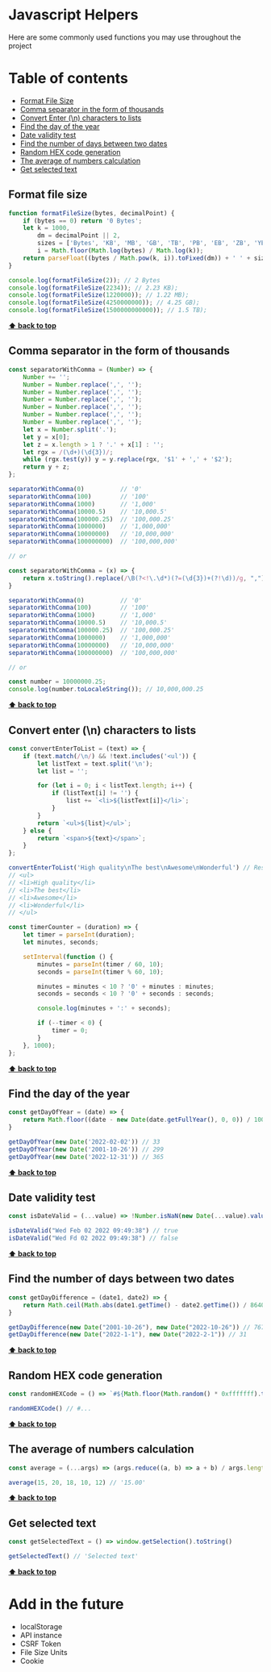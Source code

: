 # Javascript Helpers

Here are some commonly used functions you may use throughout the project

# Table of contents
- [Format File Size](#format-file-size)
- [Comma separator in the form of thousands](#comma-separator-in-the-form-of-thousands)
- [Convert Enter (\n) characters to lists](#convert-enter-n-characters-to-lists)
- [Find the day of the year](#find-the-day-of-the-year)
- [Date validity test](#date-validity-test)
- [Find the number of days between two dates](#find-the-number-of-days-between-two-dates)
- [Random HEX code generation](#random-hex-code-generation)
- [The average of numbers calculation](#the-average-of-numbers-calculation)
- [Get selected text](#get-selected-text)


## Format file size

```js
function formatFileSize(bytes, decimalPoint) {
    if (bytes == 0) return '0 Bytes';
    let k = 1000,
        dm = decimalPoint || 2,
        sizes = ['Bytes', 'KB', 'MB', 'GB', 'TB', 'PB', 'EB', 'ZB', 'YB'],
        i = Math.floor(Math.log(bytes) / Math.log(k));
    return parseFloat((bytes / Math.pow(k, i)).toFixed(dm)) + ' ' + sizes[i];
}

console.log(formatFileSize(2)); // 2 Bytes
console.log(formatFileSize(2234)); // 2.23 KB);
console.log(formatFileSize(1220000)); // 1.22 MB);
console.log(formatFileSize(4250000000)); // 4.25 GB);
console.log(formatFileSize(1500000000000)); // 1.5 TB);
```

**[⬆ back to top](#table-of-contents)**

## Comma separator in the form of thousands

```js
const separatorWithComma = (Number) => {
    Number += '';
    Number = Number.replace(',', '');
    Number = Number.replace(',', '');
    Number = Number.replace(',', '');
    Number = Number.replace(',', '');
    Number = Number.replace(',', '');
    Number = Number.replace(',', '');
    let x = Number.split('.');
    let y = x[0];
    let z = x.length > 1 ? '.' + x[1] : '';
    let rgx = /(\d+)(\d{3})/;
    while (rgx.test(y)) y = y.replace(rgx, '$1' + ',' + '$2');
    return y + z;
};

separatorWithComma(0)          // '0'
separatorWithComma(100)        // '100'
separatorWithComma(1000)       // '1,000'
separatorWithComma(10000.5)    // '10,000.5'
separatorWithComma(100000.25)  // '100,000.25'
separatorWithComma(1000000)    // '1,000,000'
separatorWithComma(10000000)   // '10,000,000'
separatorWithComma(100000000)  // '100,000,000'

// or

const separatorWithComma = (x) => {
    return x.toString().replace(/\B(?<!\.\d*)(?=(\d{3})+(?!\d))/g, ",");
}

separatorWithComma(0)          // '0'
separatorWithComma(100)        // '100'
separatorWithComma(1000)       // '1,000'
separatorWithComma(10000.5)    // '10,000.5'
separatorWithComma(100000.25)  // '100,000.25'
separatorWithComma(1000000)    // '1,000,000'
separatorWithComma(10000000)   // '10,000,000'
separatorWithComma(100000000)  // '100,000,000'

// or 

const number = 10000000.25;
console.log(number.toLocaleString()); // 10,000,000.25
```

**[⬆ back to top](#table-of-contents)**

## Convert enter (\n) characters to lists

```js
const convertEnterToList = (text) => {
    if (text.match(/\n/) && !text.includes('<ul')) {
        let listText = text.split('\n');
        let list = '';

        for (let i = 0; i < listText.length; i++) {
            if (listText[i] != '') {
                list += `<li>${listText[i]}</li>`;
            }
        }
        return `<ul>${list}</ul>`;
    } else {
        return `<span>${text}</span>`;
    }
};

convertEnterToList('High quality\nThe best\nAwesome\nWonderful') // Result
// <ul>
// <li>High quality</li>
// <li>The best</li>
// <li>Awesome</li>
// <li>Wonderful</li>
// </ul>
```

```js
const timerCounter = (duration) => {
    let timer = parseInt(duration);
    let minutes, seconds;

    setInterval(function () {
        minutes = parseInt(timer / 60, 10);
        seconds = parseInt(timer % 60, 10);

        minutes = minutes < 10 ? '0' + minutes : minutes;
        seconds = seconds < 10 ? '0' + seconds : seconds;

        console.log(minutes + ':' + seconds);

        if (--timer < 0) {
            timer = 0;
        }
    }, 1000);
};
```

**[⬆ back to top](#table-of-contents)**

## Find the day of the year

```js
const getDayOfYear = (date) => {
    return Math.floor((date - new Date(date.getFullYear(), 0, 0)) / 1000 / 60 / 60 / 24)
}

getDayOfYear(new Date('2022-02-02')) // 33
getDayOfYear(new Date('2001-10-26')) // 299
getDayOfYear(new Date('2022-12-31')) // 365

```

**[⬆ back to top](#table-of-contents)**

## Date validity test

```js
const isDateValid = (...value) => !Number.isNaN(new Date(...value).valueOf())

isDateValid("Wed Feb 02 2022 09:49:38") // true
isDateValid("Wed Fd 02 2022 09:49:38") // false
```

**[⬆ back to top](#table-of-contents)**

## Find the number of days between two dates

```js
const getDayDifference = (date1, date2) => {
    return Math.ceil(Math.abs(date1.getTime() - date2.getTime()) / 86400000)
}

getDayDifference(new Date("2001-10-26"), new Date("2022-10-26")) // 7670
getDayDifference(new Date("2022-1-1"), new Date("2022-2-1")) // 31
```

**[⬆ back to top](#table-of-contents)**

## Random HEX code generation

```js
const randomHEXCode = () => `#${Math.floor(Math.random() * 0xfffffff).toString(16).padEnd(6, '0')}`

randomHEXCode() // #...
```

**[⬆ back to top](#table-of-contents)**

## The average of numbers calculation

```js
const average = (...args) => (args.reduce((a, b) => a + b) / args.length).toFixed(2)

average(15, 20, 18, 10, 12) // '15.00'
```

**[⬆ back to top](#table-of-contents)**

## Get selected text

```js
const getSelectedText = () => window.getSelection().toString()

getSelectedText() // 'Selected text'
```

**[⬆ back to top](#table-of-contents)**

# Add in the future

- localStorage
- API instance
- CSRF Token
- File Size Units
- Cookie
